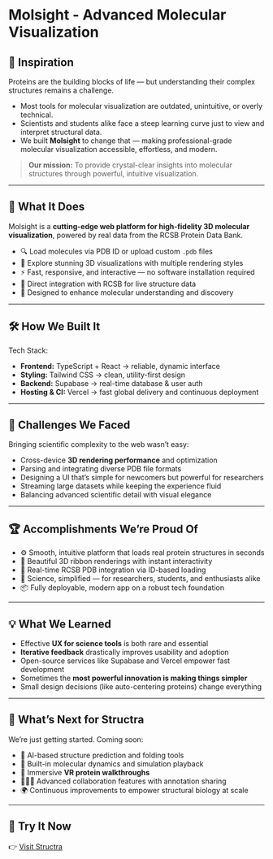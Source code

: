 # Molsight - Advanced Molecular Visualization

## 🔬 Inspiration  
Proteins are the building blocks of life — but understanding their complex structures remains a challenge.

- Most tools for molecular visualization are outdated, unintuitive, or overly technical.  
- Scientists and students alike face a steep learning curve just to view and interpret structural data.  
- We built **Molsight** to change that — making professional-grade molecular visualization accessible, effortless, and modern.  

> **Our mission:** To provide crystal-clear insights into molecular structures through powerful, intuitive visualization.

---

## 🚀 What It Does  
Molsight is a **cutting-edge web platform for high-fidelity 3D molecular visualization**, powered by real data from the RCSB Protein Data Bank.

- 🔍 Load molecules via PDB ID or upload custom `.pdb` files  
- 🎯 Explore stunning 3D visualizations with multiple rendering styles  
- ⚡ Fast, responsive, and interactive — no software installation required  
- 🔗 Direct integration with RCSB for live structure data  
- 🧠 Designed to enhance molecular understanding and discovery

---

## 🛠 How We Built It

Tech Stack: 

- **Frontend:** TypeScript + React → reliable, dynamic interface  
- **Styling:** Tailwind CSS → clean, utility-first design  
- **Backend:** Supabase → real-time database & user auth  
- **Hosting & CI:** Vercel → fast global delivery and continuous deployment  

---

## 🧗 Challenges We Faced

Bringing scientific complexity to the web wasn’t easy:

- Cross-device **3D rendering performance** and optimization  
- Parsing and integrating diverse PDB file formats  
- Designing a UI that’s simple for newcomers but powerful for researchers  
- Streaming large datasets while keeping the experience fluid  
- Balancing advanced scientific detail with visual elegance

---

## 🏆 Accomplishments We’re Proud Of

- ⚙️ Smooth, intuitive platform that loads real protein structures in seconds  
- 🎨 Beautiful 3D ribbon renderings with instant interactivity  
- 🔗 Real-time RCSB PDB integration via ID-based loading  
- 🧪 Science, simplified — for researchers, students, and enthusiasts alike  
- 📦 Fully deployable, modern app on a robust tech foundation  

---

## 💡 What We Learned

- Effective **UX for science tools** is both rare and essential  
- **Iterative feedback** drastically improves usability and adoption  
- Open-source services like Supabase and Vercel empower fast development  
- Sometimes the **most powerful innovation is making things simpler**  
- Small design decisions (like auto-centering proteins) change everything

---

## 🔮 What’s Next for Structra

We’re just getting started. Coming soon:

- 🤖 AI-based structure prediction and folding tools  
- 🌊 Built-in molecular dynamics and simulation playback  
- 🧬 Immersive **VR protein walkthroughs**  
- 🧑‍🤝‍🧑 Advanced collaboration features with annotation sharing  
- 🌍 Continuous improvements to empower structural biology at scale

---

## 🧭 Try It Now

👉 [Visit Structra](https://structra-zeta.vercel.app)  

